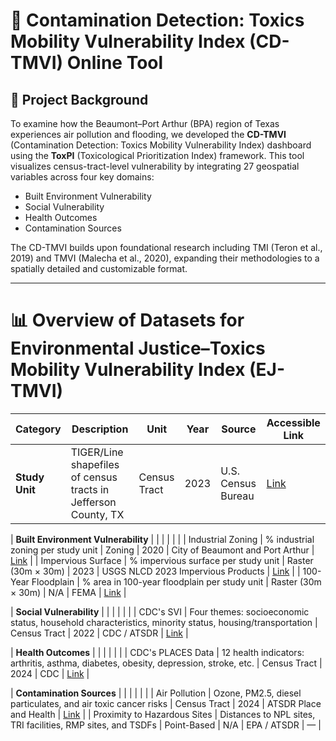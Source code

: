 # 🧪 Contamination Detection: Toxics Mobility Vulnerability Index (CD-TMVI) Online Tool

## 📍 Project Background

To examine how the Beaumont–Port Arthur (BPA) region of Texas experiences air pollution and flooding, we developed the **CD-TMVI** (Contamination Detection: Toxics Mobility Vulnerability Index) dashboard using the **ToxPI** (Toxicological Prioritization Index) framework. This tool visualizes census-tract-level vulnerability by integrating 27 geospatial variables across four key domains:

- Built Environment Vulnerability  
- Social Vulnerability  
- Health Outcomes  
- Contamination Sources  

The CD-TMVI builds upon foundational research including TMI (Teron et al., 2019) and TMVI (Malecha et al., 2020), expanding their methodologies to a spatially detailed and customizable format.

---
# 📊 Overview of Datasets for Environmental Justice–Toxics Mobility Vulnerability Index (EJ-TMVI)

| **Category**                     | **Description**                                                                                       | **Unit**             | **Year** | **Source**                                                  | **Accessible Link** |
|----------------------------------|-------------------------------------------------------------------------------------------------------|----------------------|----------|-------------------------------------------------------------|---------------------|
| **Study Unit**                   | TIGER/Line shapefiles of census tracts in Jefferson County, TX                                       | Census Tract         | 2023     | U.S. Census Bureau                                          | [Link](https://catalog.data.gov/dataset/tiger-line-shapefile-2023-county-jefferson-county-tx-topological-faces-polygons-with-all-geocod) |

| **Built Environment Vulnerability** |                                                                                                     |                      |          |                                                             |                     |
| Industrial Zoning                | % industrial zoning per study unit                                                                   | Zoning               | 2020     | City of Beaumont and Port Arthur                            | [Link](https://tamu.maps.arcgis.com/home/item.html?id=abf281897c184b3aae9868aae8923e0e) |
| Impervious Surface              | % impervious surface per study unit                                                                  | Raster (30m × 30m)   | 2023     | USGS NLCD 2023 Impervious Products                          | [Link](https://www.mrlc.gov/data?f%5B0%5D=category%3AImpervious%20Descriptor) |
| 100-Year Floodplain             | % area in 100-year floodplain per study unit                                                         | Raster (30m × 30m)   | N/A      | FEMA                                                        | [Link](https://services2.arcgis.com/LYMgRMwHfrWWEg3s/arcgis/rest/services/FEMA_Jefferson_Preliminary_Flood_Zones/FeatureServer) |

| **Social Vulnerability**         |                                                                                                     |                      |          |                                                             |                     |
| CDC's SVI                       | Four themes: socioeconomic status, household characteristics, minority status, housing/transportation | Census Tract         | 2022     | CDC / ATSDR                                                  | [Link](https://www.atsdr.cdc.gov/place-health/php/svi/svi-data-documentation-download.html) |

| **Health Outcomes**              |                                                                                                     |                      |          |                                                             |                     |
| CDC's PLACES Data               | 12 health indicators: arthritis, asthma, diabetes, obesity, depression, stroke, etc.                 | Census Tract         | 2024     | CDC                                                         | [Link](https://data.cdc.gov/500-Cities-Places/PLACES-Census-Tract-Data-GIS-Friendly-Format-2024-/yjkw-uj5s/data_preview) |

| **Contamination Sources**        |                                                                                                     |                      |          |                                                             |                     |
| Air Pollution                   | Ozone, PM2.5, diesel particulates, and air toxic cancer risks                                       | Census Tract         | 2024     | ATSDR Place and Health                                      | [Link](https://www.atsdr.cdc.gov/place-health/php/eji/eji-explorer.html) |
| Proximity to Hazardous Sites    | Distances to NPL sites, TRI facilities, RMP sites, and TSDFs                                        | Point-Based          | N/A      | EPA / ATSDR                                                  | —                   |
